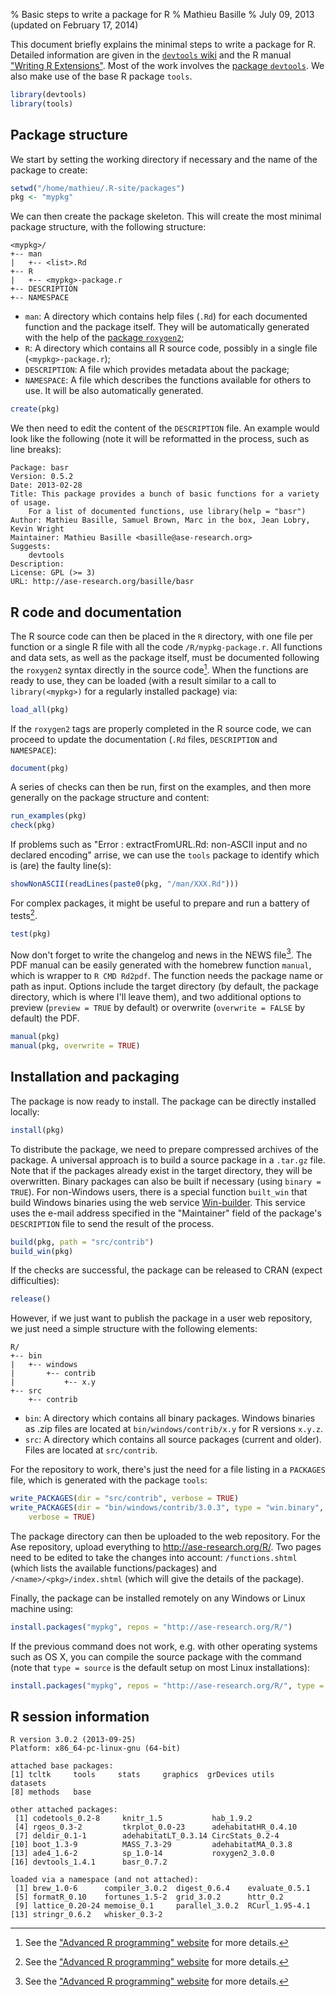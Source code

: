 % Basic steps to write a package for R
% Mathieu Basille
% July 09, 2013 (updated on February 17, 2014)


<!-- R & knitr options -->




This document briefly explains the minimal steps to write a package
for R. Detailed information are given in the
[`devtools` wiki](https://github.com/hadley/devtools/wiki) and the R
manual
["Writing R Extensions"](http://cran.r-project.org/doc/manuals/R-exts.html). Most
of the work involves the
[package `devtools`](http://cran.r-project.org/web/packages/devtools/index.html). We
also make use of the base R package `tools`.


```r
library(devtools)
library(tools)
```


## Package structure

We start by setting the working directory if necessary and the name of
the package to create:


```r
setwd("/home/mathieu/.R-site/packages")
pkg <- "mypkg"
```


We can then create the package skeleton. This will create the most
minimal package structure, with the following structure:

    <mypkg>/
    +-- man
    |   +-- <list>.Rd
    +-- R
    |   +-- <mypkg>-package.r
    +-- DESCRIPTION
    +-- NAMESPACE

* `man`: A directory which contains help files (`.Rd`) for each
  documented function and the package itself. They will be
  automatically generated with the help of the
  [package `roxygen2`](http://cran.r-project.org/web/packages/roxygen2/index.html);
* `R`: A directory which contains all R source code, possibly in a
  single file (`<mypkg>-package.r`);
* `DESCRIPTION`: A file which provides metadata about the package;
* `NAMESPACE`: A file which describes the functions available for
  others to use. It will be also automatically generated.


```r
create(pkg)
```


We then need to edit the content of the `DESCRIPTION` file. An example
would look like the following (note it will be reformatted in the
process, such as line breaks):

    Package: basr
    Version: 0.5.2
    Date: 2013-02-28
    Title: This package provides a bunch of basic functions for a variety of usage.
        For a list of documented functions, use library(help = "basr")
    Author: Mathieu Basille, Samuel Brown, Marc in the box, Jean Lobry, Kevin Wright
    Maintainer: Mathieu Basille <basille@ase-research.org>
    Suggests:
        devtools
    Description: 
    License: GPL (>= 3)
    URL: http://ase-research.org/basille/basr


## R code and documentation

The R source code can then be placed in the `R` directory, with one
file per function or a single R file with all the code
`/R/mypkg-package.r`. All functions and data sets, as well as the
package itself, must be documented following the `roxygen2` syntax
directly in the source code[^fndevdoc]. When the functions are ready
to use, they can be loaded (with a result similar to a call to
`library(<mypkg>)` for a regularly installed package) via:

[^fndevdoc]: See the
["Advanced R programming" website](http://adv-r.had.co.nz/Documenting-functions.html)
for more details.


```r
load_all(pkg)
```


If the `roxygen2` tags are properly completed in the R source code, we
can proceed to update the documentation (`.Rd` files, `DESCRIPTION`
and `NAMESPACE`):


```r
document(pkg)
```


A series of checks can then be run, first on the examples, and then
more generally on the package structure and content:


```r
run_examples(pkg)
check(pkg)
```


If problems such as "Error : extractFromURL.Rd: non-ASCII input and no declared encoding" arrise, we can use the `tools` package to identify which is (are) the faulty line(s):


```r
showNonASCII(readLines(paste0(pkg, "/man/XXX.Rd")))
```


For complex packages, it might be useful to prepare and run a battery
of tests[^fndevtest]. 

[^fndevtest]: See the
["Advanced R programming" website](http://adv-r.had.co.nz/Testing.html) for
more details.


```r
test(pkg)
```


Now don't forget to write the changelog and news in the NEWS
file[^fndevnews]. The PDF manual can be easily generated with the
homebrew function `manual`, which is wrapper to `R CMD Rd2pdf`. The
function needs the package name or path as input. Options include the
target directory (by default, the package directory, which is where
I'll leave them), and two additional options to preview (`preview =
TRUE` by default) or overwrite (`overwrite = FALSE` by default) the
PDF.

[^fndevnews]: See the
["Advanced R programming" website](http://adv-r.had.co.nz/Documenting-packages.html)
for more details.


```r
manual(pkg)
manual(pkg, overwrite = TRUE)
```




## Installation and packaging

The package is now ready to install. The package can be directly
installed locally:


```r
install(pkg)
```


To distribute the package, we need to prepare compressed archives of
the package. A universal approach is to build a source package in a
`.tar.gz` file. Note that if the packages already exist in the target
directory, they will be overwritten. Binary packages can also be built
if necessary (using `binary = TRUE`). For non-Windows users, there is
a special function `built_win` that build Windows binaries using the
web service [Win-builder](http://win-builder.r-project.org/). This
service uses the e-mail address specified in the "Maintainer" field of
the package's `DESCRIPTION` file to send the result of the process.


```r
build(pkg, path = "src/contrib")
build_win(pkg)
```


If the checks are successful, the package can be released to CRAN
(expect difficulties):


```r
release()
```


However, if we just want to publish the package in a user web
repository, we just need a simple structure with the following
elements:

    R/
    +-- bin
    |   +-- windows
    |       +-- contrib
    |           +-- x.y
    +-- src
        +-- contrib

* `bin`: A directory which contains all binary packages. Windows
  binaries as .zip files are located at `bin/windows/contrib/x.y` for
  R versions `x.y.z`.
* `src`: A directory which contains all source packages (current and
  older). Files are located at `src/contrib`.

For the repository to work, there's just the need for a file listing
in a `PACKAGES` file, which is generated with the package `tools`:


```r
write_PACKAGES(dir = "src/contrib", verbose = TRUE)
write_PACKAGES(dir = "bin/windows/contrib/3.0.3", type = "win.binary",
    verbose = TRUE)
```


The package directory can then be uploaded to the web repository. For
the Ase repository, upload everything to
http://ase-research.org/R/. Two pages need to be edited to take the
changes into account: `/functions.shtml` (which lists the available
functions/packages) and `/<name>/<pkg>/index.shtml` (which will give
the details of the package).

Finally, the package can be installed remotely on any Windows or Linux
machine using:


```r
install.packages("mypkg", repos = "http://ase-research.org/R/")
```


If the previous command does not work, e.g. with other operating systems such as OS X, you can compile the source package with the command (note that `type = source` is the default setup on most Linux installations):


```r
install.packages("mypkg", repos = "http://ase-research.org/R/", type = "source")
```



## R session information


```
R version 3.0.2 (2013-09-25)
Platform: x86_64-pc-linux-gnu (64-bit)

attached base packages:
[1] tcltk     tools     stats     graphics  grDevices utils     datasets 
[8] methods   base     

other attached packages:
 [1] codetools_0.2-8     knitr_1.5           hab_1.9.2          
 [4] rgeos_0.3-2         tkrplot_0.0-23      adehabitatHR_0.4.10
 [7] deldir_0.1-1        adehabitatLT_0.3.14 CircStats_0.2-4    
[10] boot_1.3-9          MASS_7.3-29         adehabitatMA_0.3.8 
[13] ade4_1.6-2          sp_1.0-14           roxygen2_3.0.0     
[16] devtools_1.4.1      basr_0.7.2         

loaded via a namespace (and not attached):
 [1] brew_1.0-6      compiler_3.0.2  digest_0.6.4    evaluate_0.5.1 
 [5] formatR_0.10    fortunes_1.5-2  grid_3.0.2      httr_0.2       
 [9] lattice_0.20-24 memoise_0.1     parallel_3.0.2  RCurl_1.95-4.1 
[13] stringr_0.6.2   whisker_0.3-2  
```

